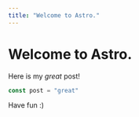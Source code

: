 ```yaml
---
title: "Welcome to Astro."
---
```


# Welcome to Astro.

Here is my _great_ post!

```js
const post = "great"
```

Have fun :)